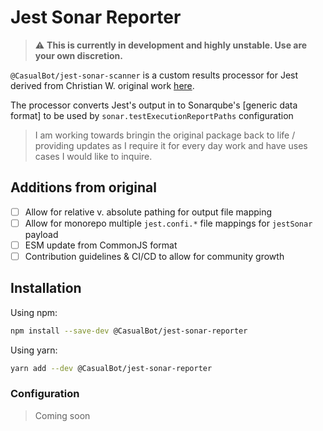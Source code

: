 # Jest Sonar Reporter

> :warning: **This is currently in development and highly unstable. Use are your own discretion.**


`@CasualBot/jest-sonar-scanner` is a custom results processor for Jest derived from Christian W. original work [here](https://github.com/3dmind/jest-sonar-reporter).

The processor converts Jest's output in to Sonarqube's [generic data format] to be used by `sonar.testExecutionReportPaths` configuration

>I am working towards bringin the original package back to life / providing updates as I require it for every day work and have uses cases I would like to inquire.

## Additions from original
  * [ ] Allow for relative v. absolute pathing for output file mapping
  * [ ] Allow for monorepo multiple `jest.confi.*` file mappings for `jestSonar` payload
  * [ ] ESM update from CommonJS format
  * [ ] Contribution guidelines & CI/CD to allow for community growth

## Installation

Using npm:

```bash
npm install --save-dev @CasualBot/jest-sonar-reporter
```

Using yarn:

```bash
yarn add --dev @CasualBot/jest-sonar-reporter
```

### Configuration
> Coming soon